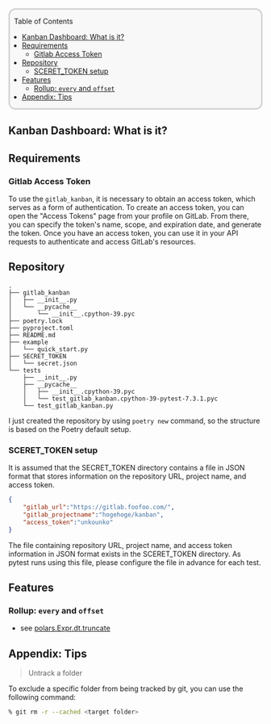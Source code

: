 <div style='border-radius: 1em; border-style:solid; border-color:#D3D3D3; background-color:#F8F8F8'>
<p class="h4">&nbsp;&nbsp;Table of Contents</p>
<!-- START doctoc generated TOC please keep comment here to allow auto update -->
<!-- DON'T EDIT THIS SECTION, INSTEAD RE-RUN doctoc TO UPDATE -->

- [Kanban Dashboard: What is it?](#kanban-dashboard-what-is-it)
- [Requirements](#requirements)
  - [Gitlab Access Token](#gitlab-access-token)
- [Repository](#repository)
  - [SCERET_TOKEN setup](#sceret_token-setup)
- [Features](#features)
  - [Rollup: `every` and `offset`](#rollup-every-and-offset)
- [Appendix: Tips](#appendix-tips)

<!-- END doctoc generated TOC please keep comment here to allow auto update -->

</div>


## Kanban Dashboard: What is it?


## Requirements
### Gitlab Access Token

To use the `gitlab_kanban`, it is necessary to obtain an access token, which serves as a form of authentication. 
To create an access token, you can open the "Access Tokens" page from your profile on GitLab. From there, you can specify the token's name, scope, and expiration date, and generate the token. Once you have an access token, you can use it in your API requests to authenticate and access GitLab's resources.




## Repository

```
.
├── gitlab_kanban
│   ├── __init__.py
│   └── __pycache__
│       └── __init__.cpython-39.pyc
├── poetry.lock
├── pyproject.toml
├── README.md
├── example
│   └── quick_start.py
├── SECRET_TOKEN
│   └── secret.json
└── tests
    ├── __init__.py
    ├── __pycache__
    │   ├── __init__.cpython-39.pyc
    │   └── test_gitlab_kanban.cpython-39-pytest-7.3.1.pyc
    └── test_gitlab_kanban.py
```

I just created the repository by using `poetry new` command, so the structure is 
based on the Poetry default setup.


### SCERET_TOKEN setup

It is assumed that the SECRET_TOKEN directory contains a file in JSON format that stores information on the repository URL, project name, and access token.

```json
{
    "gitlab_url":"https://gitlab.foofoo.com/",
    "gitlab_projectname":"hogehoge/kanban",
    "access_token":"unkounko"
}
```

The file containing repository URL, project name, and access token information in JSON format exists in the SCERET_TOKEN directory. 
As pytest runs using this file, please configure the file in advance for each test.

## Features
### Rollup: `every` and `offset`

- see [polars.Expr.dt.truncate](https://pola-rs.github.io/polars/py-polars/html/reference/expressions/api/polars.Expr.dt.truncate.html)


## Appendix: Tips

> Untrack a folder

To exclude a specific folder from being tracked by git, you can use the following command:

```zsh
% git rm -r --cached <target folder>
```

